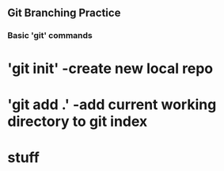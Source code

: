 ## Git Branching Practice

### Basic 'git' commands

# 'git init' -create new local repo
# 'git add .' -add current working directory to git index

# stuff
